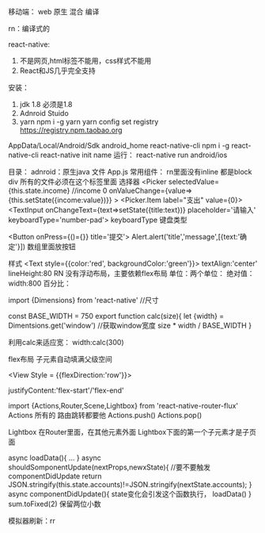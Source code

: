 移动端：
web 原生 混合 编译

rn：编译式的

react-native:
1. 不是网页,html标签不能用，css样式不能用 
2. React和JS几乎完全支持

安装：
1. jdk 1.8 必须是1.8
2. Adnroid Stuido
3. yarn
npm i -g yarn
yarn config set registry https://registry.npm.taobao.org

AppData/Local/Android/Sdk   android_home
react-native-cli
npm i -g react-native-cli
react-native init name
运行：
react-native run android/ios

目录：
adnroid：原生java 文件
App.js
常用组件：
rn里面没有inline 都是block
<View>  div
<Text>  所有的文件必须在这个标签里面
<Picker> 选择器
    <Picker 
        selectedValue={this.state.income}  //income 0
        onValueChange={value=>{this.setState({income:value})}}
        >
        <Picker.Item label="支出" value={0}>
    <Picker>
<TextInput onChangeText={text=>setState({title:text})} placeholder='请输入' keyboardType='number-pad'> 
    keyboardType 键盘类型

<Button onPress={()={}} title='提交'>
Alert.alert('title','message',[{text:'确定'}])  数组里面放按钮


样式
<Text style={{color:'red', backgroundColor:'green'}}>
textAlign:'center'
lineHeight:80
RN 没有浮动布局，主要依赖flex布局
单位：两个单位：
绝对值：width:800
百分比：

import {Dimensions} from 'react-native'  //尺寸

const BASE_WIDTH = 750
export function calc(size){
    let {width} = Dimentsions.get('window')  //获取window宽度
    size * width / BASE_WIDTH
}

利用calc来适应宽：
width:calc(300)

flex布局
子元素自动填满父级空间

<View Style = {{flexDirection:'row'}}>
    <Text style={{flex:1}}>
    <Text style={{flex:2}}>
</View>

justifyContent:'flex-start'/'flex-end'

import {Actions,Router,Scene,Lightbox} from 'react-native-router-flux'
Actions 所有的 路由跳转都要他
Actions.push()
Actions.pop()

Lightbox
在Router里面，在其他元素外面
Lightbox下面的第一个子元素才是子页面

async loadData(){
    ...
}
async shouldSomponentUpdate(nextProps,newxState){  //要不要触发componentDidUpdate
    return JSON.stringify(this.state.accounts)!=JSON.stringify(nextState.accounts);
}
async componentDidUpdate(){ state变化会引发这个函数执行，
    loadData()
}
sum.toFixed(2) 保留两位小数

模拟器刷新：rr

